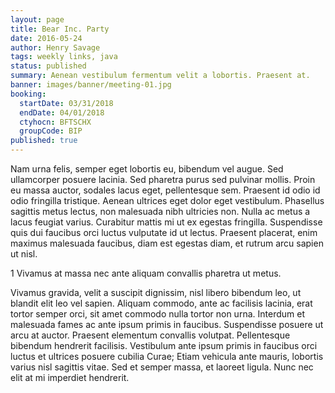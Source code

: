 ```yaml
---
layout: page
title: Bear Inc. Party
date: 2016-05-24
author: Henry Savage
tags: weekly links, java
status: published
summary: Aenean vestibulum fermentum velit a lobortis. Praesent at.
banner: images/banner/meeting-01.jpg
booking:
  startDate: 03/31/2018
  endDate: 04/01/2018
  ctyhocn: BFTSCHX
  groupCode: BIP
published: true
---
```

Nam urna felis, semper eget lobortis eu, bibendum vel augue. Sed ullamcorper posuere lacinia. Sed pharetra purus sed pulvinar mollis. Proin eu massa auctor, sodales lacus eget, pellentesque sem. Praesent id odio id odio fringilla tristique. Aenean ultrices eget dolor eget vestibulum. Phasellus sagittis metus lectus, non malesuada nibh ultricies non. Nulla ac metus a lacus feugiat varius. Curabitur mattis mi ut ex egestas fringilla. Suspendisse quis dui faucibus orci luctus vulputate id ut lectus. Praesent placerat, enim maximus malesuada faucibus, diam est egestas diam, et rutrum arcu sapien ut nisl.

1 Vivamus at massa nec ante aliquam convallis pharetra ut metus.

Vivamus gravida, velit a suscipit dignissim, nisl libero bibendum leo, ut blandit elit leo vel sapien. Aliquam commodo, ante ac facilisis lacinia, erat tortor semper orci, sit amet commodo nulla tortor non urna. Interdum et malesuada fames ac ante ipsum primis in faucibus. Suspendisse posuere ut arcu at auctor. Praesent elementum convallis volutpat. Pellentesque bibendum hendrerit facilisis. Vestibulum ante ipsum primis in faucibus orci luctus et ultrices posuere cubilia Curae; Etiam vehicula ante mauris, lobortis varius nisl sagittis vitae. Sed et semper massa, et laoreet ligula. Nunc nec elit at mi imperdiet hendrerit.
